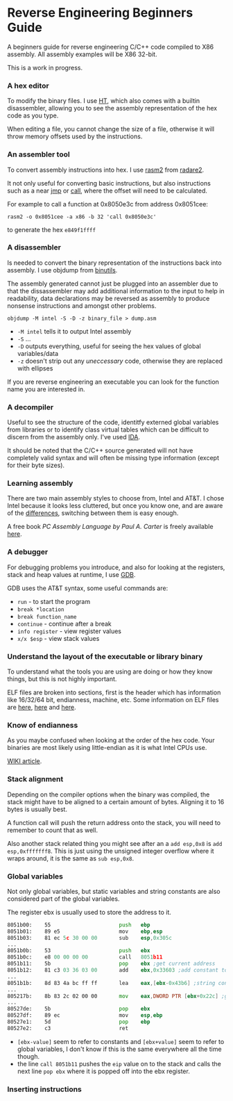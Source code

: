 # Reverse Engineering Beginners Guide

A beginners guide for reverse engineering C/C++ code compiled to X86 assembly. All assembly examples will be X86 32-bit.

This is a work in progress.

### A hex editor

To modify the binary files. I use [HT](http://hte.sourceforge.net), which also comes with a builtin disassembler, allowing you to see the assembly representation of the hex code as you type.

When editing a file, you cannot change the size of a file, otherwise it will throw memory offsets used by the instructions.

### An assembler tool

To convert assembly instructions into hex. I use [rasm2](https://github.com/radare/radare2/wiki/Rasm2) from [radare2](https://radare.org).

It not only useful for converting basic instructions, but also instructions such as a near [jmp](http://x86.renejeschke.de/html/file_module_x86_id_147.html) or [call](http://x86.renejeschke.de/html/file_module_x86_id_26.html), where the offset will need to be calculated.

For example to call a function at 0x8050e3c from address 0x8051cee:

```rasm2 -o 0x8051cee -a x86 -b 32 'call 0x8050e3c'```

to generate the hex ```e849f1ffff```

### A disassembler

Is needed to convert the binary representation of the instructions back into assembly. I use objdump from [binutils](https://www.gnu.org/software/binutils).

The assembly generated cannot just be plugged into an assembler due to that the dissassembler may add additional information to the input to help in readability, data declarations may be reversed as assembly to produce nonsense instructions and amongst other problems.


```objdump -M intel -S -D -z binary_file > dump.asm```

*  ```-M intel``` tells it to output Intel assembly
* ```-S``` ...
* ```-D``` outputs everything, useful for seeing the hex values of global variables/data
* ```-z``` doesn't strip out any *uneccessary* code, otherwise they are replaced with ellipses

If you are reverse engineering an executable you can look for the function name you are interested in.

### A decompiler

Useful to see the structure of the code, identitfy externed global variables from libraries or to identify class virtual tables which can be difficult to discern from the assembly only. I've used [IDA](https://www.hex-rays.com/products/ida/).

It should be noted that the C/C++ source generated will not have completely valid syntax and will often be missing type information (except for their byte sizes).

### Learning assembly

There are two main assembly styles to choose from, Intel and AT&T. I chose Intel because it looks less cluttered, but once you know one, and are aware of the [differences](http://archive.is/f1dul), switching between them is easy enough.

A free book *PC Assembly Language by Paul A. Carter* is freely available [here](http://pacman128.github.io/pcasm).

### A debugger

For debugging problems you introduce, and also for looking at the registers, stack and heap values at runtime, I use [GDB](https://www.gnu.org/software/gdb).

GDB uses the AT&T syntax, some useful commands are:
* ```run``` - to start the program
* ```break *location```
* ```break function_name```
* ```continue``` - continue after a break
* ```info register``` - view register values
* ```x/x $esp``` - view stack values

### Understand the layout of the executable or library binary

To understand what the tools you are using are doing or how they know things, but this is not highly important. 

ELF files are broken into sections, first is the header which has information like 16/32/64 bit, endianness, machine, etc. Some information on ELF files are [here](http://archive.is/wJW5i), [here](http://archive.is/JyChY) and [here](http://archive.is/DBnia).

### Know of endianness

As you maybe confused when looking at the order of the hex code. Your binaries are most likely using little-endian as it is what Intel CPUs use.

[WIKI article](https://en.wikipedia.org/wiki/Endianness).

### Stack alignment

Depending on the compiler options when the binary was compiled, the stack might have to be aligned to a certain amount of bytes. Aligning it to 16 bytes is usually best.

A function call will push the return address onto the stack, you will need to remember to count that as well.

Also another stack related thing you might see after an a ```add esp,0x8``` is ```add esp,0xfffffff8```. This is just using the unsigned integer overflow where it wraps around, it is the same as ```sub esp,0x8```.

### Global variables

Not only global variables, but static variables and string constants are also considered part of the global variables.

The register ebx is usually used to store the address to it.

```asm
8051b00:	55                   	push   ebp
8051b01:	89 e5                	mov    ebp,esp
8051b03:	81 ec 5c 30 00 00    	sub    esp,0x305c
...
8051b0b:	53                   	push   ebx
8051b0c:	e8 00 00 00 00       	call   8051b11
8051b11:	5b                   	pop    ebx ;get current address
8051b12:	81 c3 03 36 03 00    	add    ebx,0x33603 ;add constant to ebx to the global address
...
8051b1b:	8d 83 4a bc ff ff    	lea    eax,[ebx-0x43b6]	;string constant
...
805217b:	8b 83 2c 02 00 00    	mov    eax,DWORD PTR [ebx+0x22c] ;global variable
...
80527de:	5b                   	pop    ebx
80527df:	89 ec                	mov    esp,ebp
80527e1:	5d                   	pop    ebp
80527e2:	c3                   	ret    
```

* ```[ebx-value]``` seem to refer to constants and ```[ebx+value]``` seem to refer to global variables, I don't know if this is the same everywhere all the time though.
* the line ```call 8051b11``` pushes the ```eip``` value on to the stack and calls the next line ```pop ebx``` where it is popped off into the ebx register.

### Inserting instructions
